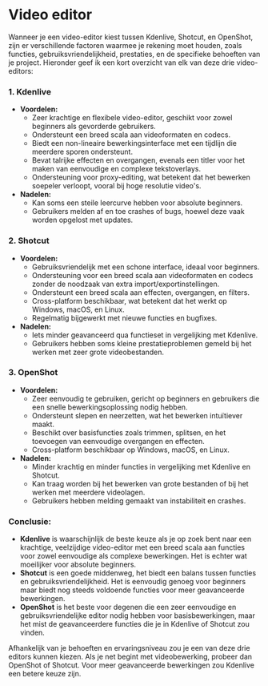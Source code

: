 # Video editor

Wanneer je een video-editor kiest tussen Kdenlive, Shotcut, en OpenShot, zijn er verschillende factoren waarmee je rekening moet houden, zoals functies, gebruiksvriendelijkheid, prestaties, en de specifieke behoeften van je project. Hieronder geef ik een kort overzicht van elk van deze drie video-editors:

### 1. **Kdenlive**

- **Voordelen:**
  - Zeer krachtige en flexibele video-editor, geschikt voor zowel beginners als gevorderde gebruikers.
  - Ondersteunt een breed scala aan videoformaten en codecs.
  - Biedt een non-lineaire bewerkingsinterface met een tijdlijn die meerdere sporen ondersteunt.
  - Bevat talrijke effecten en overgangen, evenals een titler voor het maken van eenvoudige en complexe tekstoverlays.
  - Ondersteuning voor proxy-editing, wat betekent dat het bewerken soepeler verloopt, vooral bij hoge resolutie video's.
- **Nadelen:**
  - Kan soms een steile leercurve hebben voor absolute beginners.
  - Gebruikers melden af en toe crashes of bugs, hoewel deze vaak worden opgelost met updates.

### 2. **Shotcut**

- **Voordelen:**
  - Gebruiksvriendelijk met een schone interface, ideaal voor beginners.
  - Ondersteuning voor een breed scala aan videoformaten en codecs zonder de noodzaak van extra import/exportinstellingen.
  - Ondersteunt een breed scala aan effecten, overgangen, en filters.
  - Cross-platform beschikbaar, wat betekent dat het werkt op Windows, macOS, en Linux.
  - Regelmatig bijgewerkt met nieuwe functies en bugfixes.
- **Nadelen:**
  - Iets minder geavanceerd qua functieset in vergelijking met Kdenlive.
  - Gebruikers hebben soms kleine prestatieproblemen gemeld bij het werken met zeer grote videobestanden.

### 3. **OpenShot**

- **Voordelen:**
  - Zeer eenvoudig te gebruiken, gericht op beginners en gebruikers die een snelle bewerkingsoplossing nodig hebben.
  - Ondersteunt slepen en neerzetten, wat het bewerken intuïtiever maakt.
  - Beschikt over basisfuncties zoals trimmen, splitsen, en het toevoegen van eenvoudige overgangen en effecten.
  - Cross-platform beschikbaar op Windows, macOS, en Linux.
- **Nadelen:**
  - Minder krachtig en minder functies in vergelijking met Kdenlive en Shotcut.
  - Kan traag worden bij het bewerken van grote bestanden of bij het werken met meerdere videolagen.
  - Gebruikers hebben melding gemaakt van instabiliteit en crashes.

### **Conclusie:**

- **Kdenlive** is waarschijnlijk de beste keuze als je op zoek bent naar een krachtige, veelzijdige video-editor met een breed scala aan functies voor zowel eenvoudige als complexe bewerkingen. Het is echter wat moeilijker voor absolute beginners.
- **Shotcut** is een goede middenweg, het biedt een balans tussen functies en gebruiksvriendelijkheid. Het is eenvoudig genoeg voor beginners maar biedt nog steeds voldoende functies voor meer geavanceerde bewerkingen.
- **OpenShot** is het beste voor degenen die een zeer eenvoudige en gebruiksvriendelijke editor nodig hebben voor basisbewerkingen, maar het mist de geavanceerdere functies die je in Kdenlive of Shotcut zou vinden.

Afhankelijk van je behoeften en ervaringsniveau zou je een van deze drie editors kunnen kiezen. Als je net begint met videobewerking, probeer dan OpenShot of Shotcut. Voor meer geavanceerde bewerkingen zou Kdenlive een betere keuze zijn.
